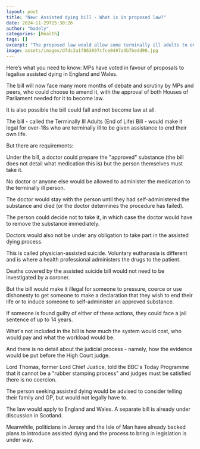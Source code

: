 ```yaml
---
layout: post
title: "New: Assisted dying bill - What is in proposed law?"
date: 2024-11-29T15:30:26
author: "badely"
categories: [Health]
tags: []
excerpt: "The proposed law would allow some terminally ill adults to end their own lives. But there are requirements."
image: assets/images/dfdc3a1f863897cfce0497a4b7bedd90.jpg
---
```


Here’s what you need to know: MPs have voted in favour of proposals to legalise assisted dying in England and Wales. 

The bill will now face many more months of debate and scrutiny by MPs and peers, who could choose to amend it, with the approval of both Houses of Parliament needed for it to become law.

It is also possible the bill could fall and not become law at all.

The bill - called the Terminally Ill Adults (End of Life) Bill - would make it legal for over-18s who are terminally ill to be given assistance to end their own life. 

But there are requirements:

Under the bill, a doctor could prepare the "approved" substance (the bill does not detail what medication this is) but the person themselves must take it.

No doctor or anyone else would be allowed to administer the medication to the terminally ill person. 

The doctor would stay with the person until they had self-administered the substance and died (or the doctor determines the procedure has failed).

The person could decide not to take it, in which case the doctor would have to remove the substance immediately. 

Doctors would also not be under any obligation to take part in the assisted dying process.

This is called physician-assisted suicide. Voluntary euthanasia is different and is where a health professional administers the drugs to the patient.

Deaths covered by the assisted suicide bill would not need to be investigated by a coroner.

But the bill would make it illegal for someone to pressure, coerce or use dishonesty to get someone to make a declaration that they wish to end their life or to induce someone to self-administer an approved substance.

If someone is found guilty of either of these actions, they could face a jail sentence of up to 14 years.

What's not included in the bill is how much the system would cost, who would pay and what the workload would be. 

And there is no detail about the judicial process - namely, how the evidence would be put before the High Court judge. 

Lord Thomas, former Lord Chief Justice, told the BBC's Today Programme that it cannot be a "rubber stamping process" and judges must be satisfied there is no coercion. 

The person seeking assisted dying would be advised to consider telling their family and GP, but would not legally have to.

The law would apply to England and Wales. A separate bill is already under discussion in Scotland.

Meanwhile, politicians in Jersey and the Isle of Man have already backed plans to introduce assisted dying and the process to bring in legislation is under way. 

